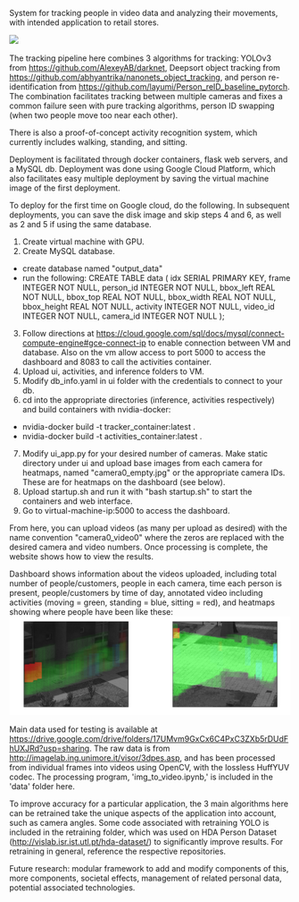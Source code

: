 System for tracking people in video data and analyzing their movements, with intended application to retail stores.

![](https://github.com/kellinpelrine/retail_video_analytics/blob/master/Dashboard%20video%201.gif)

The tracking pipeline here combines 3 algorithms for tracking: YOLOv3 from https://github.com/AlexeyAB/darknet, Deepsort object tracking from https://github.com/abhyantrika/nanonets_object_tracking, and person re-identification from https://github.com/layumi/Person_reID_baseline_pytorch. The combination facilitates tracking between multiple cameras and fixes a common failure seen with pure tracking algorithms, person ID swapping (when two people move too near each other).

There is also a proof-of-concept activity recognition system, which currently includes walking, standing, and sitting.

Deployment is facilitated through docker containers, flask web servers, and a MySQL db. Deployment was done using Google Cloud Platform, which also facilitates easy multiple deployment by saving the virtual machine image of the first deployment.

To deploy for the first time on Google cloud, do the following. In subsequent deployments, you can save the disk image and skip steps 4 and 6, as well as 2 and 5 if using the same database.

1. Create virtual machine with GPU.
2. Create MySQL database.
  - create database named "output_data"
  - run the following:
    CREATE TABLE data
    (
    idx SERIAL PRIMARY KEY,
    frame INTEGER NOT NULL,
    person_id INTEGER NOT NULL,
    bbox_left REAL NOT NULL,
    bbox_top REAL NOT NULL,
    bbox_width REAL NOT NULL,
    bbox_height REAL NOT NULL,
    activity INTEGER NOT NULL,
    video_id INTEGER NOT NULL,
    camera_id INTEGER NOT NULL
    );
3. Follow directions at https://cloud.google.com/sql/docs/mysql/connect-compute-engine#gce-connect-ip to enable connection between VM and database. Also on the vm allow access to port 5000 to access the dashboard and 8083 to call the activities container.
4. Upload ui, activities, and inference folders to VM.
5. Modify db_info.yaml in ui folder with the credentials to connect to your db.
6. cd into the appropriate directories (inference, activities respectively) and build containers with nvidia-docker: 
  - nvidia-docker build -t tracker_container:latest .
  - nvidia-docker build -t activities_container:latest .
7. Modify ui_app.py for your desired number of cameras. Make static directory under ui and upload base images from each camera for heatmaps, named "camera0_empty.jpg" or the appropriate camera IDs. These are for heatmaps on the dashboard (see below).
8. Upload startup.sh and run it with "bash startup.sh" to start the containers and web interface.
9. Go to virtual-machine-ip:5000 to access the dashboard.

From here, you can upload videos (as many per upload as desired) with the name convention "camera0_video0" where the zeros are replaced with the desired camera and video numbers. Once processing is complete, the website shows how to view the results.

Dashboard shows information about the videos uploaded, including total number of people/customers, people in each camera, time each person is present, people/customers by time of day, annotated video including activities (moving = green, standing = blue, sitting = red), and heatmaps showing where people have been like these:
![image](https://github.com/kellinpelrine/retail_video_analytics/blob/master/Dashboard%20picture%201.png)

Main data used for testing is available at https://drive.google.com/drive/folders/17UMvm9GxCx6C4PxC3ZXb5rDUdFhUXJRd?usp=sharing.
The raw data is from http://imagelab.ing.unimore.it/visor/3dpes.asp, and has been processed from individual frames into videos using OpenCV, with the lossless HuffYUV codec. The processing program, 'img_to_video.ipynb,' is included in the 'data' folder here.

To improve accuracy for a particular application, the 3 main algorithms here can be retrained take the unique aspects of the application into account, such as camera angles. Some code associated with retraining YOLO is included in the retraining folder, which was used on HDA Person Dataset (http://vislab.isr.ist.utl.pt/hda-dataset/) to significantly improve results. For retraining in general, reference the respective repositories.


Future research: modular framework to add and modify components of this, more components, societal effects, management of related personal data, potential associated technologies. 
